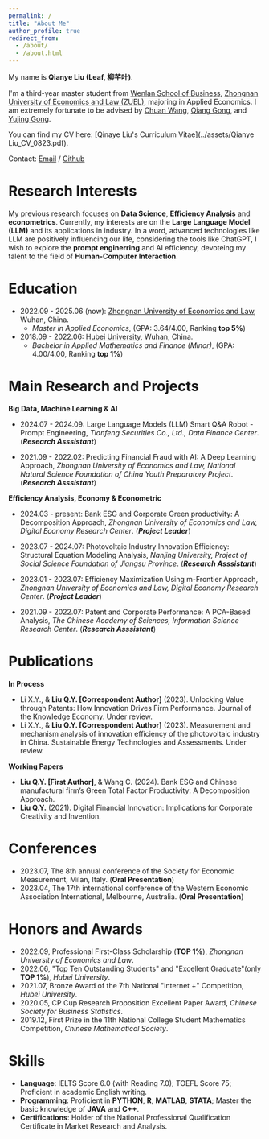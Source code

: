 ```yaml
---
permalink: /
title: "About Me"
author_profile: true
redirect_from: 
  - /about/
  - /about.html
---
```

My name is **Qianye Liu (Leaf, 柳芊叶)**.

I'm a third-year master student from [Wenlan School of Business](http://wls.zuel.edu.cn/), [Zhongnan University of Economics and Law (ZUEL)](https://www.zuel.edu.cn/), majoring in Applied Economics. I am extremely fortunate to be advised by [Chuan Wang](https://www.researchgate.net/profile/Chuan-Wang-52), [Qiang Gong](https://wls.zuel.edu.cn/eng/2018/0830/c7071a197968/page.htm), and [Yujing Gong](https://wls.zuel.edu.cn/eng/2018/1205/c7071a205709/page.htm).

You can find my CV here: [Qinaye Liu's Curriculum Vitae](../assets/Qianye Liu_CV_0823.pdf).

Contact: [Email](mailto:liuqianye@stu.zuel.edu.cn) / [Github](https://github.com/Qianye-Liu)

Research Interests
======
My previous research focuses on **Data Science**, **Efficiency Analysis** and **econometrics**. Currently, my interests are on the **Large Language Model (LLM)** and its applications in industry. In a word, advanced technologies like LLM are positively influencing our life, considering the tools like ChatGPT, I wish to explore the **prompt enginerring** and AI efficiency, devoteing my talent to the field of **Human-Computer Interaction**.

Education
======
- 2022.09 - 2025.06 (now): [Zhongnan University of Economics and Law](https://www.zuel.edu.cn/), Wuhan, China.
  - *Master in Applied Economics*, (GPA: 3.64/4.00, Ranking **top 5%**)
- 2018.09 - 2022.06: [Hubei University](https://www.hubu.edu.cn/), Wuhan, China.
  - *Bachelor in Applied Mathematics and Finance (Minor)*, (GPA: 4.00/4.00, Ranking **top 1%**)

Main Research and Projects
======
  **Big Data, Machine Learning & AI**
  - 2024.07 - 2024.09: Large Language Models (LLM) Smart Q&A Robot - Prompt Engineering, *Tianfeng Securities Co., Ltd., Data Finance Center*. (__*Research Asssistant*__)
     
  - 2021.09 - 2022.02: Predicting Financial Fraud with AI: A Deep Learning Approach, *Zhongnan University of Economics and Law, National Natural Science Foundation of China Youth Preparatory Project*. (__*Research Asssistant*__)
     
  **Efficiency Analysis, Economy & Econometric**
  - 2024.03 - present: Bank ESG and Corporate Green productivity: A Decomposition Approach, *Zhongnan University of Economics and Law, Digital Economy Research Center*. (__*Project Leader*__)
     
  - 2023.07 - 2024.07: Photovoltaic Industry Innovation Efficiency: Structural Equation Modeling Analysis, *Nanjing University, Project of Social Science Foundation of Jiangsu Province*. (__*Research Asssistant*__)
     
  - 2023.01 - 2023.07: Efficiency Maximization Using m-Frontier Approach, *Zhongnan University of Economics and Law, Digital Economy Research Center*. (__*Project Leader*__)
     
  - 2021.09 - 2022.07: Patent and Corporate Performance: A PCA-Based Analysis, *The Chinese Academy of Sciences, Information Science Research Center*. (__*Research Asssistant*__)

Publications
======
**In Process**
- Li X.Y., & **Liu Q.Y. \[Correspondent Author\]** (2023). Unlocking Value through Patents: How Innovation Drives Firm Performance. Journal of the Knowledge Economy. Under review.
- Li X.Y., & **Liu Q.Y. \[Correspondent Author\]** (2023). Measurement and mechanism analysis of innovation efficiency of the photovoltaic industry in China. Sustainable Energy Technologies and Assessments. Under review.

**Working Papers**
- **Liu Q.Y. \[First Author\]**, & Wang C. (2024). Bank ESG and Chinese manufactural firm’s Green Total Factor Productivity: A Decomposition Approach.
- **Liu Q.Y.** (2021). Digital Financial Innovation: Implications for Corporate Creativity and Invention.

Conferences
======
- 2023.07, The 8th annual conference of the Society for Economic Measurement, Milan, Italy. (**Oral Presentation**)
- 2023.04, The 17th international conference of the Western Economic Association International, Melbourne, Australia. (**Oral Presentation**)

Honors and Awards
======
- 2022.09, Professional First-Class Scholarship (**TOP 1%**), *Zhongnan University of Economics and Law*.
- 2022.06, "Top Ten Outstanding Students" and "Excellent Graduate"(only **TOP 1%**), *Hubei University*.
- 2021.07, Bronze Award of the 7th National "Internet +" Competition, *Hubei University*.
- 2020.05, CP Cup Research Proposition Excellent Paper Award, *Chinese Society for Business Statistics*.
- 2019.12, First Prize in the 11th National College Student Mathematics Competition, *Chinese Mathematical Society*.

Skills
======
- **Language**: IELTS Score 6.0 (with Reading 7.0); TOEFL Score 75; Proficient in academic English writing.
- **Programming**: Proficient in **PYTHON**, **R**, **MATLAB**, **STATA**; Master the basic knowledge of **JAVA** and **C++**.
- **Certifications**: Holder of the National Professional Qualification Certificate in Market Research and Analysis.











